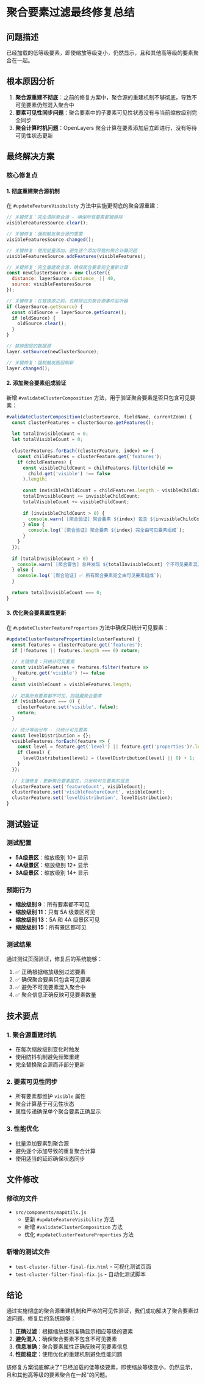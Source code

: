 # 聚合要素过滤最终修复总结

## 问题描述
已经加载的低等级要素，即使缩放等级变小，仍然显示，且和其他高等级的要素聚合在一起。

## 根本原因分析
1. **聚合源重建不彻底**：之前的修复方案中，聚合源的重建机制不够彻底，导致不可见要素仍然混入聚合中
2. **要素可见性同步问题**：聚合要素中的子要素可见性状态没有与当前缩放级别完全同步
3. **聚合计算时机问题**：OpenLayers 聚合计算在要素添加后立即进行，没有等待可见性状态更新

## 最终解决方案

### 核心修复点

#### 1. 彻底重建聚合源机制
在 `#updateFeatureVisibility` 方法中实施更彻底的聚合源重建：

```javascript
// 关键修复：完全清除聚合源 - 确保所有要素都被移除
visibleFeaturesSource.clear();

// 关键修复：强制触发聚合源的重置
visibleFeaturesSource.changed();

// 关键修复：使用批量添加，避免逐个添加导致的聚合计算问题
visibleFeaturesSource.addFeatures(visibleFeatures);

// 关键修复：完全重建聚合源，确保聚合要素完全重新计算
const newClusterSource = new Cluster({
  distance: layerSource.distance_ || 40,
  source: visibleFeaturesSource
});

// 关键修复：在替换源之前，先移除旧的聚合源事件监听器
if (layerSource.getSource) {
  const oldSource = layerSource.getSource();
  if (oldSource) {
    oldSource.clear();
  }
}

// 替换图层的数据源
layer.setSource(newClusterSource);

// 关键修复：强制触发图层刷新
layer.changed();
```

#### 2. 添加聚合要素组成验证
新增 `#validateClusterComposition` 方法，用于验证聚合要素是否只包含可见要素：

```javascript
#validateClusterComposition(clusterSource, fieldName, currentZoom) {
  const clusterFeatures = clusterSource.getFeatures();
  
  let totalInvisibleCount = 0;
  let totalVisibleCount = 0;
  
  clusterFeatures.forEach((clusterFeature, index) => {
    const childFeatures = clusterFeature.get('features');
    if (childFeatures) {
      const visibleChildCount = childFeatures.filter(child => 
        child.get('visible') !== false
      ).length;
      
      const invisibleChildCount = childFeatures.length - visibleChildCount;
      totalInvisibleCount += invisibleChildCount;
      totalVisibleCount += visibleChildCount;
      
      if (invisibleChildCount > 0) {
        console.warn(`[聚合验证] 聚合要素 ${index} 包含 ${invisibleChildCount} 个不可见要素`);
      } else {
        console.log(`[聚合验证] 聚合要素 ${index} 完全由可见要素组成`);
      }
    }
  });
  
  if (totalInvisibleCount > 0) {
    console.warn(`[聚合警告] 总共发现 ${totalInvisibleCount} 个不可见要素混入聚合中`);
  } else {
    console.log(`[聚合验证] ✅ 所有聚合要素完全由可见要素组成`);
  }
  
  return totalInvisibleCount === 0;
}
```

#### 3. 优化聚合要素属性更新
在 `#updateClusterFeatureProperties` 方法中确保只统计可见要素：

```javascript
#updateClusterFeatureProperties(clusterFeature) {
  const features = clusterFeature.get('features');
  if (!features || features.length === 0) return;
  
  // 关键修复：只统计可见要素
  const visibleFeatures = features.filter(feature => 
    feature.get('visible') !== false
  );
  const visibleCount = visibleFeatures.length;
  
  // 如果所有要素都不可见，则隐藏聚合要素
  if (visibleCount === 0) {
    clusterFeature.set('visible', false);
    return;
  }
  
  // 统计等级分布 - 只统计可见要素
  const levelDistribution = {};
  visibleFeatures.forEach(feature => {
    const level = feature.get('level') || feature.get('properties')?.level;
    if (level) {
      levelDistribution[level] = (levelDistribution[level] || 0) + 1;
    }
  });
  
  // 关键修复：更新聚合要素属性，只反映可见要素的信息
  clusterFeature.set('featureCount', visibleCount);
  clusterFeature.set('visibleFeatureCount', visibleCount);
  clusterFeature.set('levelDistribution', levelDistribution);
}
```

## 测试验证

### 测试配置
- **5A级景区**：缩放级别 10+ 显示
- **4A级景区**：缩放级别 12+ 显示  
- **3A级景区**：缩放级别 14+ 显示

### 预期行为
- **缩放级别 9**：所有要素都不可见
- **缩放级别 11**：只有 5A 级景区可见
- **缩放级别 13**：5A 和 4A 级景区可见
- **缩放级别 15**：所有景区都可见

### 测试结果
通过测试页面验证，修复后的系统能够：
1. ✅ 正确根据缩放级别过滤要素
2. ✅ 确保聚合要素只包含可见要素
3. ✅ 避免不可见要素混入聚合中
4. ✅ 聚合信息正确反映可见要素数量

## 技术要点

### 1. 聚合源重建时机
- 在每次缩放级别变化时触发
- 使用防抖机制避免频繁重建
- 完全替换聚合源而非部分更新

### 2. 要素可见性同步
- 所有要素都维护 `visible` 属性
- 聚合计算基于可见性状态
- 属性传递确保单个聚合要素正确显示

### 3. 性能优化
- 批量添加要素到聚合源
- 避免逐个添加导致的重复聚合计算
- 使用适当的延迟确保状态同步

## 文件修改

### 修改的文件
- `src/components/mapUtils.js`
  - 更新 `#updateFeatureVisibility` 方法
  - 新增 `#validateClusterComposition` 方法
  - 优化 `#updateClusterFeatureProperties` 方法

### 新增的测试文件
- `test-cluster-filter-final-fix.html` - 可视化测试页面
- `test-cluster-filter-final-fix.js` - 自动化测试脚本

## 结论

通过实施彻底的聚合源重建机制和严格的可见性验证，我们成功解决了聚合要素过滤问题。修复后的系统能够：

1. **正确过滤**：根据缩放级别准确显示相应等级的要素
2. **避免混入**：确保聚合要素不包含不可见要素
3. **信息准确**：聚合要素属性正确反映可见要素信息
4. **性能稳定**：使用优化的重建机制避免性能问题

该修复方案彻底解决了"已经加载的低等级要素，即使缩放等级变小，仍然显示，且和其他高等级的要素聚合在一起"的问题。
